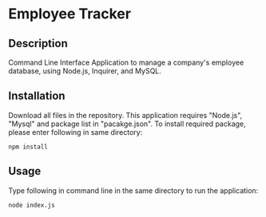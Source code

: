 # Employee Tracker

## Description
Command Line Interface Application to manage a company's employee database, using Node.js, Inquirer, and MySQL.


## Installation 
Download all files in the repository. This application requires "Node.js", "Mysql" and package list in "pacakge.json". To install required package, please enter following in same directory:
```
npm install
```

## Usage
Type following in command line in the same directory to run the application:
```
node index.js
```

